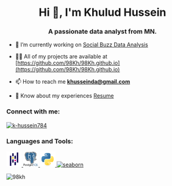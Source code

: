 <h1 align="center">Hi 👋, I'm Khulud Hussein</h1>
<h3 align="center">A passionate data analyst from MN.</h3>

- 🔭 I’m currently working on [Social Buzz Data Analysis](https://github.com/98Kh/98Kh.github.io/blob/main/accenture_forage.ipynb)

- 👨‍💻 All of my projects are available at [https://github.com/98Kh/98Kh.github.io](https://github.com/98Kh/98Kh.github.io)

- 📫 How to reach me **khusseinda@gmail.com**

- 📄 Know about my experiences [Resume](https://docs.google.com/document/d/1oKxiJnTddcyuJlkxg6VwSYhvDThFD83z/edit?usp=sharing&ouid=115815425346781981037&rtpof=true&sd=true)

<h3 align="left">Connect with me:</h3>
<p align="left">
<a href="https://linkedin.com/in/k-hussein784" target="blank"><img align="center" src="https://raw.githubusercontent.com/rahuldkjain/github-profile-readme-generator/master/src/images/icons/Social/linked-in-alt.svg" alt="k-hussein784" height="30" width="40" /></a>
</p>

<h3 align="left">Languages and Tools:</h3>
<p align="left"> <a href="https://pandas.pydata.org/" target="_blank" rel="noreferrer"> <img src="https://raw.githubusercontent.com/devicons/devicon/2ae2a900d2f041da66e950e4d48052658d850630/icons/pandas/pandas-original.svg" alt="pandas" width="40" height="40"/> </a> <a href="https://www.postgresql.org" target="_blank" rel="noreferrer"> <img src="https://raw.githubusercontent.com/devicons/devicon/master/icons/postgresql/postgresql-original-wordmark.svg" alt="postgresql" width="40" height="40"/> </a> <a href="https://www.python.org" target="_blank" rel="noreferrer"> <img src="https://raw.githubusercontent.com/devicons/devicon/master/icons/python/python-original.svg" alt="python" width="40" height="40"/> </a> <a href="https://seaborn.pydata.org/" target="_blank" rel="noreferrer"> <img src="https://seaborn.pydata.org/_images/logo-mark-lightbg.svg" alt="seaborn" width="40" height="40"/> </a> </p>

<p><img align="center" src="https://github-readme-stats.vercel.app/api/top-langs?username=98kh&show_icons=true&locale=en&layout=compact" alt="98kh" /></p>
